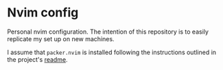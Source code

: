 # Nvim config

Personal nvim configuration. The intention of this repository is to
easily replicate my set up on new machines.

I assume that `packer.nvim` is installed following the instructions
outlined in the project's [readme](https://github.com/wbthomason/packer.nvim).
